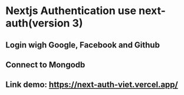 # Nextjs Authentication use next-auth(version 3)

## Login wigh Google, Facebook and Github

## Connect to Mongodb

## Link demo: https://next-auth-viet.vercel.app/


